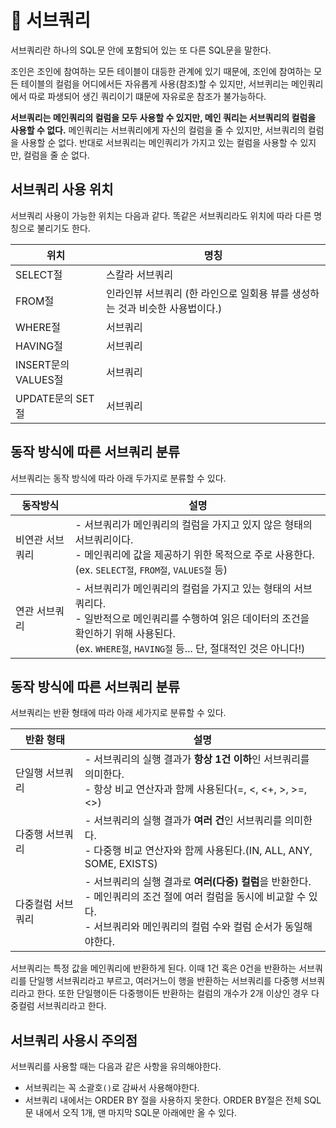 # 🐬 서브쿼리

서브쿼리란 하나의 SQL문 안에 포함되어 있는 또 다른 SQL문을 말한다.

조인은 조인에 참여하는 모든 테이블이 대등한 관계에 있기 때문에, 조인에 참여하는 모든 테이블의 컬럼을 어디에서든 자유롭게 사용(참조)할 수 있지만, 서브퀴리는 메인쿼리에서 따로 파생되어 생긴 쿼리이기 떄문에 자유로운 참조가 불가능하다.

**서브쿼리는 메인쿼리의 컬럼을 모두 사용할 수 있지만, 메인 쿼리는 서브쿼리의 컬럼을 사용할 수 없다.** 메인쿼리는 서브쿼리에게 자신의 컬럼을 줄 수 있지만, 서브쿼리의 컬럼을 사용할 순 없다. 반대로 서브쿼리는 메인쿼리가 가지고 있는 컬럼을 사용할 수 있지만, 컬럼을 줄 순 없다.

## 서브쿼리 사용 위치

서브쿼리 사용이 가능한 위치는 다음과 같다. 똑같은 서브쿼리라도 위치에 따라 다른 명칭으로 불리기도 한다.

|위치|명칭|
|-|-|
|SELECT절|스칼라 서브쿼리|
|FROM절|인라인뷰 서브쿼리 (한 라인으로 일회용 뷰를 생성하는 것과 비슷한 사용법이다.)|
|WHERE절|서브쿼리|
|HAVING절|서브쿼리|
|INSERT문의 VALUES절|서브쿼리|
|UPDATE문의 SET절|서브쿼리|

## 동작 방식에 따른 서브쿼리 분류

서브쿼리는 동작 방식에 따라 아래 두가지로 분류할 수 있다.

|동작방식|설명|
|-|-|
|비연관 서브쿼리|- 서브쿼리가 메인쿼리의 컬럼을 가지고 있지 않은 형태의 서브쿼리이다.<br>- 메인쿼리에 값을 제공하기 위한 목적으로 주로 사용한다.<br>(ex. `SELECT절`, `FROM절`, `VALUES절` 등)|
|연관 서브쿼리|- 서브쿼리가 메인쿼리의 컬럼을 가지고 있는 형태의 서브쿼리다.<br>- 일반적으로 메인쿼리를 수행하여 읽은 데이터의 조건을 확인하기 위해 사용된다.<br>(ex. `WHERE절`, `HAVING절` 등... 단, 절대적인 것은 아니다!)|

## 동작 방식에 따른 서브쿼리 분류

서브쿼리는 반환 형태에 따라 아래 세가지로 분류할 수 있다.

|반환 형태|설명|
|-|-|
|단일행 서브쿼리|- 서브쿼리의 실행 결과가 **항상 1건 이하**인 서브쿼리를 의미한다.<br>- 항상 비교 연산자과 함께 사용된다(=, <, <+, >, >=, <>)|
|다중행 서브쿼리|- 서브쿼리의 실행 결과가 **여러 건**인 서브쿼리를 의미한다.<br>- 다중행 비교 연산자와 함께 사용된다.(IN, ALL, ANY, SOME, EXISTS)|
|다중컬럼 서브쿼리|- 서브쿼리의 실행 결과로 **여러(다중) 컬럼**을 반환한다.<br>- 메인쿼리의 조건 절에 여러 컬럼을 동시에 비교할 수 있다.<br>- 서브쿼리와 메인쿼리의 컬럼 수와 컬럼 순서가 동일해야한다.|

서브쿼리는 특정 값을 메인쿼리에 반환하게 된다. 이때 1건 혹은 0건을 반환하는 서브쿼리를 단일행 서브쿼리라고 부르고, 여러거느이 행을 반환하는 서브쿼리를 다중행 서브쿼리라고 한다. 또한 단일행이든 다중행이든 반환하는 컬럼의 개수가 2개 이상인 경우 다중컬럼 서브쿼리라고 한다.

## 서브쿼리 사용시 주의점

서브쿼리를 사용할 때는 다음과 같은 사항을 유의해야한다.

- 서브쿼리는 꼭 소괄호`()`로 감싸서 사용해야한다.
- 서브쿼리 내에서는 ORDER BY 절을 사용하지 못한다. ORDER BY절은 전체 SQL문 내에서 오직 1개, 맨 마지막 SQL문 아래에만 올 수 있다.
